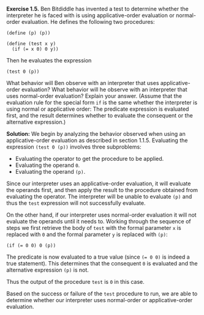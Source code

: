 **Exercise 1.5.**  Ben Bitdiddle has invented a test to determine whether the interpreter he is faced with is using applicative-order evaluation or normal-order evaluation. He defines the following two procedures:

```
(define (p) (p))

(define (test x y)
  (if (= x 0) 0 y))
```

Then he evaluates the expression

```
(test 0 (p))
```

What behavior will Ben observe with an interpreter that uses applicative-order evaluation? What behavior will he observe with an interpreter that uses normal-order evaluation? Explain your answer. (Assume that the evaluation rule for the special form `if` is the same whether the interpreter is using normal or applicative order: The predicate expression is evaluated first, and the result determines whether to evaluate the consequent or the alternative expression.) 

**Solution:** 
We begin by analyzing the behavior observed when using an applicative-order evaluation as described in section 1.1.5.
Evaluating the expression `(test 0 (p))` involves three subproblems: 
* Evaluating the operator to get the procedure to be applied.
* Evaluating the operand `0`.
* Evaluating the operand `(p)`.

Since our interpreter uses an applicative-order evaluation, it will evaluate the operands first, and then apply the result to the procedure obtained from evaluating the operator. The interpreter will be unable to evaluate `(p)` and thus the `test` expression will not successfully evaluate.
    
  
On the other hand, if our interpreter uses normal-order evaluation it will not evaluate the operands until it needs to. Working through the sequence of steps we first retrieve the body of `test` with the formal parameter `x` is replaced with `0` and the formal parameter `y` is replaced with `(p)`:

```
(if (= 0 0) 0 (p))
```

The predicate is now evaluated to a true value \(since `(= 0 0)` is indeed a true statement\). This determines that the consequent `0` is evaluated and the alternative expression `(p)` is not.

Thus the output of the procedure `test` is `0` in this case.
  
  
Based on the success or failure of the `test` procedure to run, we are able to determine whether our interpreter uses normal-order or applicative-order evaluation.
